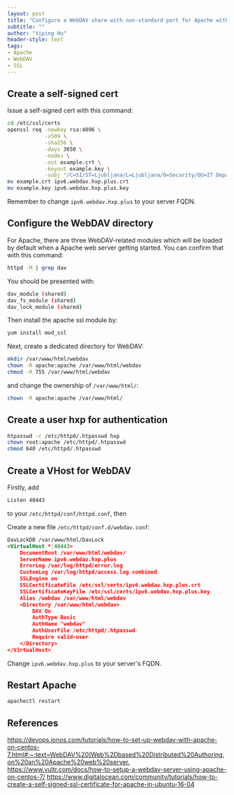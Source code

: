 ```yaml
---
layout: post
title: "Configure a WebDAV share with non-standard port for Apache with HTTPS on CentOS 9"
subtitle: ""
author: "Xiping Hu"
header-style: text
tags:
- Apache
- WebDAV
- SSL
---
```


## Create a self-signed cert

Issue a self-signed cert with this command:

```bash
cd /etc/ssl/certs
openssl req -newkey rsa:4096 \
            -x509 \
            -sha256 \
            -days 3650 \
            -nodes \
            -out example.crt \
            -keyout example.key \
            -subj "/C=SI/ST=Ljubljana/L=Ljubljana/O=Security/OU=IT Department/CN=ipv6.webdav.hxp.plus"
mv example.crt ipv6.webdav.hxp.plus.crt
mv example.key ipv6.webdav.hxp.plus.key
```

Remember to change `ipv6.webdav.hxp.plus` to your server FQDN.

## Configure the WebDAV directory

For Apache, there are three WebDAV-related modules which will be loaded by default when a Apache web server getting started. You can confirm that with this command:

```bash
httpd -M | grep dav
```

You should be presented with:

```bash
dav_module (shared)
dav_fs_module (shared)
dav_lock_module (shared)
```

Then install the apache ssl module by:

```bash
yum install mod_ssl
```

Next, create a dedicated directory for WebDAV:

```bash
mkdir /var/www/html/webdav
chown -R apache:apache /var/www/html/webdav
chmod -R 755 /var/www/html/webdav
```

and change the ownership of `/var/www/html/`:

```bash
chown -R apache:apache /var/www/html/
```

## Create a user hxp for authentication

```bash
htpasswd -c /etc/httpd/.htpasswd hxp
chown root:apache /etc/httpd/.htpasswd
chmod 640 /etc/httpd/.htpasswd
```

## Create a VHost for WebDAV

Firstly, add

```bash
Listen 40443
```

to your `/etc/httpd/conf/httpd.conf`, then

Create a new file `/etc/httpd/conf.d/webdav.conf`:

```xml
DavLockDB /var/www/html/DavLock
<VirtualHost *:40443>
    DocumentRoot /var/www/html/webdav/
    ServerName ipv6.webdav.hxp.plus
    ErrorLog /var/log/httpd/error.log
    CustomLog /var/log/httpd/access.log combined
    SSLEngine on
    SSLCertificateFile /etc/ssl/certs/ipv6.webdav.hxp.plus.crt
    SSLCertificateKeyFile /etc/ssl/certs/ipv6.webdav.hxp.plus.key
    Alias /webdav /var/www/html/webdav
    <Directory /var/www/html/webdav>
        DAV On
        AuthType Basic
        AuthName "webdav"
        AuthUserFile /etc/httpd/.htpasswd
        Require valid-user
    </Directory>
</VirtualHost>
```

Change `ipv6.webdav.hxp.plus` to your server's FQDN.

## Restart Apache

```bash
apachectl restart
```

## References

<https://devops.ionos.com/tutorials/how-to-set-up-webdav-with-apache-on-centos-7.html#:~:text=WebDAV%20(Web%2Dbased%20Distributed%20Authoring,on%20an%20Apache%20web%20server.>
<https://www.vultr.com/docs/how-to-setup-a-webdav-server-using-apache-on-centos-7/>
<https://www.digitalocean.com/community/tutorials/how-to-create-a-self-signed-ssl-certificate-for-apache-in-ubuntu-16-04>
